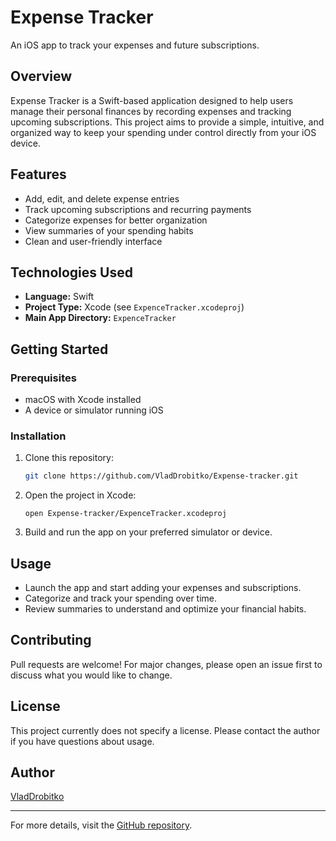 # Expense Tracker

An iOS app to track your expenses and future subscriptions.

## Overview

Expense Tracker is a Swift-based application designed to help users manage their personal finances by recording expenses and tracking upcoming subscriptions. This project aims to provide a simple, intuitive, and organized way to keep your spending under control directly from your iOS device.

## Features

- Add, edit, and delete expense entries
- Track upcoming subscriptions and recurring payments
- Categorize expenses for better organization
- View summaries of your spending habits
- Clean and user-friendly interface

## Technologies Used

- **Language:** Swift
- **Project Type:** Xcode (see `ExpenceTracker.xcodeproj`)
- **Main App Directory:** `ExpenceTracker`

## Getting Started

### Prerequisites

- macOS with Xcode installed
- A device or simulator running iOS

### Installation

1. Clone this repository:
   ```bash
   git clone https://github.com/VladDrobitko/Expense-tracker.git
   ```
2. Open the project in Xcode:
   ```
   open Expense-tracker/ExpenceTracker.xcodeproj
   ```
3. Build and run the app on your preferred simulator or device.

## Usage

- Launch the app and start adding your expenses and subscriptions.
- Categorize and track your spending over time.
- Review summaries to understand and optimize your financial habits.

## Contributing

Pull requests are welcome! For major changes, please open an issue first to discuss what you would like to change.

## License

This project currently does not specify a license. Please contact the author if you have questions about usage.

## Author

[VladDrobitko](https://github.com/VladDrobitko)

---

For more details, visit the [GitHub repository](https://github.com/VladDrobitko/Expense-tracker).
